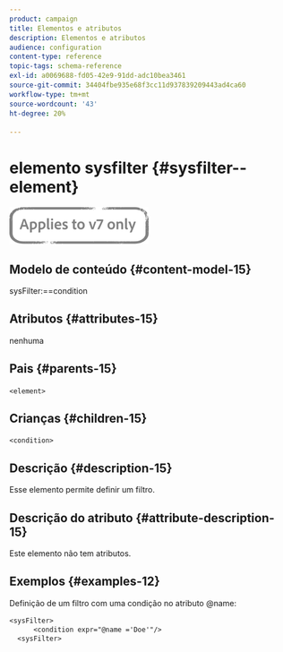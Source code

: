 ```yaml
---
product: campaign
title: Elementos e atributos
description: Elementos e atributos
audience: configuration
content-type: reference
topic-tags: schema-reference
exl-id: a0069688-fd05-42e9-91dd-adc10bea3461
source-git-commit: 34404fbe935e68f3cc11d937839209443ad4ca60
workflow-type: tm+mt
source-wordcount: '43'
ht-degree: 20%

---
```


# elemento sysfilter {#sysfilter--element}

![](../../../assets/v7-only.svg)

## Modelo de conteúdo {#content-model-15}

sysFilter:==condition

## Atributos {#attributes-15}

nenhuma

## Pais {#parents-15}

`<element>`

## Crianças {#children-15}

`<condition>`

## Descrição {#description-15}

Esse elemento permite definir um filtro.

## Descrição do atributo {#attribute-description-15}

Este elemento não tem atributos.

## Exemplos {#examples-12}

Definição de um filtro com uma condição no atributo @name:

```
<sysFilter>
      <condition expr="@name ='Doe'"/>
  <sysFilter>
```
